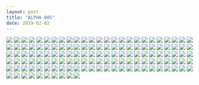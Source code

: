 ```yaml
---
layout: post
title: "ALPHA-005"
date: 2019-02-02
---
```



![](https://raw.githubusercontent.com/congcongjoy/ModelSpace/master/森萝财团/ALPHA/ALPHA-005/honghuatu.net(1).jpg)
![](https://raw.githubusercontent.com/congcongjoy/ModelSpace/master/森萝财团/ALPHA/ALPHA-005/honghuatu.net(2).jpg)
![](https://raw.githubusercontent.com/congcongjoy/ModelSpace/master/森萝财团/ALPHA/ALPHA-005/honghuatu.net(3).jpg)
![](https://raw.githubusercontent.com/congcongjoy/ModelSpace/master/森萝财团/ALPHA/ALPHA-005/honghuatu.net(4).jpg)
![](https://raw.githubusercontent.com/congcongjoy/ModelSpace/master/森萝财团/ALPHA/ALPHA-005/honghuatu.net(5).jpg)
![](https://raw.githubusercontent.com/congcongjoy/ModelSpace/master/森萝财团/ALPHA/ALPHA-005/honghuatu.net(6).jpg)
![](https://raw.githubusercontent.com/congcongjoy/ModelSpace/master/森萝财团/ALPHA/ALPHA-005/honghuatu.net(7).jpg)
![](https://raw.githubusercontent.com/congcongjoy/ModelSpace/master/森萝财团/ALPHA/ALPHA-005/honghuatu.net(8).jpg)
![](https://raw.githubusercontent.com/congcongjoy/ModelSpace/master/森萝财团/ALPHA/ALPHA-005/honghuatu.net(9).jpg)
![](https://raw.githubusercontent.com/congcongjoy/ModelSpace/master/森萝财团/ALPHA/ALPHA-005/honghuatu.net(10).jpg)
![](https://raw.githubusercontent.com/congcongjoy/ModelSpace/master/森萝财团/ALPHA/ALPHA-005/honghuatu.net(11).jpg)
![](https://raw.githubusercontent.com/congcongjoy/ModelSpace/master/森萝财团/ALPHA/ALPHA-005/honghuatu.net(12).jpg)
![](https://raw.githubusercontent.com/congcongjoy/ModelSpace/master/森萝财团/ALPHA/ALPHA-005/honghuatu.net(13).jpg)
![](https://raw.githubusercontent.com/congcongjoy/ModelSpace/master/森萝财团/ALPHA/ALPHA-005/honghuatu.net(14).jpg)
![](https://raw.githubusercontent.com/congcongjoy/ModelSpace/master/森萝财团/ALPHA/ALPHA-005/honghuatu.net(15).jpg)
![](https://raw.githubusercontent.com/congcongjoy/ModelSpace/master/森萝财团/ALPHA/ALPHA-005/honghuatu.net(16).jpg)
![](https://raw.githubusercontent.com/congcongjoy/ModelSpace/master/森萝财团/ALPHA/ALPHA-005/honghuatu.net(17).jpg)
![](https://raw.githubusercontent.com/congcongjoy/ModelSpace/master/森萝财团/ALPHA/ALPHA-005/honghuatu.net(18).jpg)
![](https://raw.githubusercontent.com/congcongjoy/ModelSpace/master/森萝财团/ALPHA/ALPHA-005/honghuatu.net(19).jpg)
![](https://raw.githubusercontent.com/congcongjoy/ModelSpace/master/森萝财团/ALPHA/ALPHA-005/honghuatu.net(20).jpg)
![](https://raw.githubusercontent.com/congcongjoy/ModelSpace/master/森萝财团/ALPHA/ALPHA-005/honghuatu.net(21).jpg)
![](https://raw.githubusercontent.com/congcongjoy/ModelSpace/master/森萝财团/ALPHA/ALPHA-005/honghuatu.net(22).jpg)
![](https://raw.githubusercontent.com/congcongjoy/ModelSpace/master/森萝财团/ALPHA/ALPHA-005/honghuatu.net(23).jpg)
![](https://raw.githubusercontent.com/congcongjoy/ModelSpace/master/森萝财团/ALPHA/ALPHA-005/honghuatu.net(24).jpg)
![](https://raw.githubusercontent.com/congcongjoy/ModelSpace/master/森萝财团/ALPHA/ALPHA-005/honghuatu.net(25).jpg)
![](https://raw.githubusercontent.com/congcongjoy/ModelSpace/master/森萝财团/ALPHA/ALPHA-005/honghuatu.net(26).jpg)
![](https://raw.githubusercontent.com/congcongjoy/ModelSpace/master/森萝财团/ALPHA/ALPHA-005/honghuatu.net(27).jpg)
![](https://raw.githubusercontent.com/congcongjoy/ModelSpace/master/森萝财团/ALPHA/ALPHA-005/honghuatu.net(28).jpg)
![](https://raw.githubusercontent.com/congcongjoy/ModelSpace/master/森萝财团/ALPHA/ALPHA-005/honghuatu.net(29).jpg)
![](https://raw.githubusercontent.com/congcongjoy/ModelSpace/master/森萝财团/ALPHA/ALPHA-005/honghuatu.net(30).jpg)
![](https://raw.githubusercontent.com/congcongjoy/ModelSpace/master/森萝财团/ALPHA/ALPHA-005/honghuatu.net(31).jpg)
![](https://raw.githubusercontent.com/congcongjoy/ModelSpace/master/森萝财团/ALPHA/ALPHA-005/honghuatu.net(32).jpg)
![](https://raw.githubusercontent.com/congcongjoy/ModelSpace/master/森萝财团/ALPHA/ALPHA-005/honghuatu.net(33).jpg)
![](https://raw.githubusercontent.com/congcongjoy/ModelSpace/master/森萝财团/ALPHA/ALPHA-005/honghuatu.net(34).jpg)
![](https://raw.githubusercontent.com/congcongjoy/ModelSpace/master/森萝财团/ALPHA/ALPHA-005/honghuatu.net(35).jpg)
![](https://raw.githubusercontent.com/congcongjoy/ModelSpace/master/森萝财团/ALPHA/ALPHA-005/honghuatu.net(36).jpg)
![](https://raw.githubusercontent.com/congcongjoy/ModelSpace/master/森萝财团/ALPHA/ALPHA-005/honghuatu.net(37).jpg)
![](https://raw.githubusercontent.com/congcongjoy/ModelSpace/master/森萝财团/ALPHA/ALPHA-005/honghuatu.net(38).jpg)
![](https://raw.githubusercontent.com/congcongjoy/ModelSpace/master/森萝财团/ALPHA/ALPHA-005/honghuatu.net(39).jpg)
![](https://raw.githubusercontent.com/congcongjoy/ModelSpace/master/森萝财团/ALPHA/ALPHA-005/honghuatu.net(40).jpg)
![](https://raw.githubusercontent.com/congcongjoy/ModelSpace/master/森萝财团/ALPHA/ALPHA-005/honghuatu.net(41).jpg)
![](https://raw.githubusercontent.com/congcongjoy/ModelSpace/master/森萝财团/ALPHA/ALPHA-005/honghuatu.net(42).jpg)
![](https://raw.githubusercontent.com/congcongjoy/ModelSpace/master/森萝财团/ALPHA/ALPHA-005/honghuatu.net(43).jpg)
![](https://raw.githubusercontent.com/congcongjoy/ModelSpace/master/森萝财团/ALPHA/ALPHA-005/honghuatu.net(44).jpg)
![](https://raw.githubusercontent.com/congcongjoy/ModelSpace/master/森萝财团/ALPHA/ALPHA-005/honghuatu.net(45).jpg)
![](https://raw.githubusercontent.com/congcongjoy/ModelSpace/master/森萝财团/ALPHA/ALPHA-005/honghuatu.net(46).jpg)
![](https://raw.githubusercontent.com/congcongjoy/ModelSpace/master/森萝财团/ALPHA/ALPHA-005/honghuatu.net(47).jpg)
![](https://raw.githubusercontent.com/congcongjoy/ModelSpace/master/森萝财团/ALPHA/ALPHA-005/honghuatu.net(48).jpg)
![](https://raw.githubusercontent.com/congcongjoy/ModelSpace/master/森萝财团/ALPHA/ALPHA-005/honghuatu.net(49).jpg)
![](https://raw.githubusercontent.com/congcongjoy/ModelSpace/master/森萝财团/ALPHA/ALPHA-005/honghuatu.net(50).jpg)
![](https://raw.githubusercontent.com/congcongjoy/ModelSpace/master/森萝财团/ALPHA/ALPHA-005/honghuatu.net(51).jpg)
![](https://raw.githubusercontent.com/congcongjoy/ModelSpace/master/森萝财团/ALPHA/ALPHA-005/honghuatu.net(52).jpg)
![](https://raw.githubusercontent.com/congcongjoy/ModelSpace/master/森萝财团/ALPHA/ALPHA-005/honghuatu.net(53).jpg)
![](https://raw.githubusercontent.com/congcongjoy/ModelSpace/master/森萝财团/ALPHA/ALPHA-005/honghuatu.net(54).jpg)
![](https://raw.githubusercontent.com/congcongjoy/ModelSpace/master/森萝财团/ALPHA/ALPHA-005/honghuatu.net(55).jpg)
![](https://raw.githubusercontent.com/congcongjoy/ModelSpace/master/森萝财团/ALPHA/ALPHA-005/honghuatu.net(56).jpg)
![](https://raw.githubusercontent.com/congcongjoy/ModelSpace/master/森萝财团/ALPHA/ALPHA-005/honghuatu.net(57).jpg)
![](https://raw.githubusercontent.com/congcongjoy/ModelSpace/master/森萝财团/ALPHA/ALPHA-005/honghuatu.net(58).jpg)
![](https://raw.githubusercontent.com/congcongjoy/ModelSpace/master/森萝财团/ALPHA/ALPHA-005/honghuatu.net(59).jpg)
![](https://raw.githubusercontent.com/congcongjoy/ModelSpace/master/森萝财团/ALPHA/ALPHA-005/honghuatu.net(60).jpg)
![](https://raw.githubusercontent.com/congcongjoy/ModelSpace/master/森萝财团/ALPHA/ALPHA-005/honghuatu.net(61).jpg)
![](https://raw.githubusercontent.com/congcongjoy/ModelSpace/master/森萝财团/ALPHA/ALPHA-005/honghuatu.net(62).jpg)
![](https://raw.githubusercontent.com/congcongjoy/ModelSpace/master/森萝财团/ALPHA/ALPHA-005/honghuatu.net(63).jpg)
![](https://raw.githubusercontent.com/congcongjoy/ModelSpace/master/森萝财团/ALPHA/ALPHA-005/honghuatu.net(64).jpg)
![](https://raw.githubusercontent.com/congcongjoy/ModelSpace/master/森萝财团/ALPHA/ALPHA-005/honghuatu.net(65).jpg)
![](https://raw.githubusercontent.com/congcongjoy/ModelSpace/master/森萝财团/ALPHA/ALPHA-005/honghuatu.net(66).jpg)
![](https://raw.githubusercontent.com/congcongjoy/ModelSpace/master/森萝财团/ALPHA/ALPHA-005/honghuatu.net(67).jpg)
![](https://raw.githubusercontent.com/congcongjoy/ModelSpace/master/森萝财团/ALPHA/ALPHA-005/honghuatu.net(68).jpg)
![](https://raw.githubusercontent.com/congcongjoy/ModelSpace/master/森萝财团/ALPHA/ALPHA-005/honghuatu.net(69).jpg)
![](https://raw.githubusercontent.com/congcongjoy/ModelSpace/master/森萝财团/ALPHA/ALPHA-005/honghuatu.net(70).jpg)
![](https://raw.githubusercontent.com/congcongjoy/ModelSpace/master/森萝财团/ALPHA/ALPHA-005/honghuatu.net(71).jpg)
![](https://raw.githubusercontent.com/congcongjoy/ModelSpace/master/森萝财团/ALPHA/ALPHA-005/honghuatu.net(72).jpg)
![](https://raw.githubusercontent.com/congcongjoy/ModelSpace/master/森萝财团/ALPHA/ALPHA-005/honghuatu.net(73).jpg)
![](https://raw.githubusercontent.com/congcongjoy/ModelSpace/master/森萝财团/ALPHA/ALPHA-005/honghuatu.net(74).jpg)
![](https://raw.githubusercontent.com/congcongjoy/ModelSpace/master/森萝财团/ALPHA/ALPHA-005/honghuatu.net(75).jpg)
![](https://raw.githubusercontent.com/congcongjoy/ModelSpace/master/森萝财团/ALPHA/ALPHA-005/honghuatu.net(76).jpg)
![](https://raw.githubusercontent.com/congcongjoy/ModelSpace/master/森萝财团/ALPHA/ALPHA-005/honghuatu.net(77).jpg)
![](https://raw.githubusercontent.com/congcongjoy/ModelSpace/master/森萝财团/ALPHA/ALPHA-005/honghuatu.net(78).jpg)
![](https://raw.githubusercontent.com/congcongjoy/ModelSpace/master/森萝财团/ALPHA/ALPHA-005/honghuatu.net(79).jpg)
![](https://raw.githubusercontent.com/congcongjoy/ModelSpace/master/森萝财团/ALPHA/ALPHA-005/honghuatu.net(80).jpg)
![](https://raw.githubusercontent.com/congcongjoy/ModelSpace/master/森萝财团/ALPHA/ALPHA-005/honghuatu.net(81).jpg)
![](https://raw.githubusercontent.com/congcongjoy/ModelSpace/master/森萝财团/ALPHA/ALPHA-005/honghuatu.net(82).jpg)
![](https://raw.githubusercontent.com/congcongjoy/ModelSpace/master/森萝财团/ALPHA/ALPHA-005/honghuatu.net(83).jpg)
![](https://raw.githubusercontent.com/congcongjoy/ModelSpace/master/森萝财团/ALPHA/ALPHA-005/honghuatu.net(84).jpg)
![](https://raw.githubusercontent.com/congcongjoy/ModelSpace/master/森萝财团/ALPHA/ALPHA-005/honghuatu.net(85).jpg)
![](https://raw.githubusercontent.com/congcongjoy/ModelSpace/master/森萝财团/ALPHA/ALPHA-005/honghuatu.net(86).jpg)
![](https://raw.githubusercontent.com/congcongjoy/ModelSpace/master/森萝财团/ALPHA/ALPHA-005/honghuatu.net(87).jpg)
![](https://raw.githubusercontent.com/congcongjoy/ModelSpace/master/森萝财团/ALPHA/ALPHA-005/honghuatu.net(88).jpg)
![](https://raw.githubusercontent.com/congcongjoy/ModelSpace/master/森萝财团/ALPHA/ALPHA-005/honghuatu.net(89).jpg)
![](https://raw.githubusercontent.com/congcongjoy/ModelSpace/master/森萝财团/ALPHA/ALPHA-005/honghuatu.net(90).jpg)
![](https://raw.githubusercontent.com/congcongjoy/ModelSpace/master/森萝财团/ALPHA/ALPHA-005/honghuatu.net(91).jpg)
![](https://raw.githubusercontent.com/congcongjoy/ModelSpace/master/森萝财团/ALPHA/ALPHA-005/honghuatu.net(92).jpg)
![](https://raw.githubusercontent.com/congcongjoy/ModelSpace/master/森萝财团/ALPHA/ALPHA-005/honghuatu.net(93).jpg)
![](https://raw.githubusercontent.com/congcongjoy/ModelSpace/master/森萝财团/ALPHA/ALPHA-005/honghuatu.net(94).jpg)
![](https://raw.githubusercontent.com/congcongjoy/ModelSpace/master/森萝财团/ALPHA/ALPHA-005/honghuatu.net(95).jpg)
![](https://raw.githubusercontent.com/congcongjoy/ModelSpace/master/森萝财团/ALPHA/ALPHA-005/honghuatu.net(96).jpg)
![](https://raw.githubusercontent.com/congcongjoy/ModelSpace/master/森萝财团/ALPHA/ALPHA-005/honghuatu.net(97).jpg)
![](https://raw.githubusercontent.com/congcongjoy/ModelSpace/master/森萝财团/ALPHA/ALPHA-005/honghuatu.net(98).jpg)
![](https://raw.githubusercontent.com/congcongjoy/ModelSpace/master/森萝财团/ALPHA/ALPHA-005/honghuatu.net(99).jpg)
![](https://raw.githubusercontent.com/congcongjoy/ModelSpace/master/森萝财团/ALPHA/ALPHA-005/honghuatu.net(100).jpg)
![](https://raw.githubusercontent.com/congcongjoy/ModelSpace/master/森萝财团/ALPHA/ALPHA-005/honghuatu.net(101).jpg)
![](https://raw.githubusercontent.com/congcongjoy/ModelSpace/master/森萝财团/ALPHA/ALPHA-005/honghuatu.net(102).jpg)
![](https://raw.githubusercontent.com/congcongjoy/ModelSpace/master/森萝财团/ALPHA/ALPHA-005/honghuatu.net(103).jpg)
![](https://raw.githubusercontent.com/congcongjoy/ModelSpace/master/森萝财团/ALPHA/ALPHA-005/honghuatu.net(104).jpg)
![](https://raw.githubusercontent.com/congcongjoy/ModelSpace/master/森萝财团/ALPHA/ALPHA-005/honghuatu.net(105).jpg)
![](https://raw.githubusercontent.com/congcongjoy/ModelSpace/master/森萝财团/ALPHA/ALPHA-005/honghuatu.net(106).jpg)
![](https://raw.githubusercontent.com/congcongjoy/ModelSpace/master/森萝财团/ALPHA/ALPHA-005/honghuatu.net(107).jpg)
![](https://raw.githubusercontent.com/congcongjoy/ModelSpace/master/森萝财团/ALPHA/ALPHA-005/honghuatu.net(108).jpg)
![](https://raw.githubusercontent.com/congcongjoy/ModelSpace/master/森萝财团/ALPHA/ALPHA-005/honghuatu.net(109).jpg)
![](https://raw.githubusercontent.com/congcongjoy/ModelSpace/master/森萝财团/ALPHA/ALPHA-005/honghuatu.net(110).jpg)
![](https://raw.githubusercontent.com/congcongjoy/ModelSpace/master/森萝财团/ALPHA/ALPHA-005/honghuatu.net(111).jpg)
![](https://raw.githubusercontent.com/congcongjoy/ModelSpace/master/森萝财团/ALPHA/ALPHA-005/honghuatu.net(112).jpg)
![](https://raw.githubusercontent.com/congcongjoy/ModelSpace/master/森萝财团/ALPHA/ALPHA-005/honghuatu.net(113).jpg)
![](https://raw.githubusercontent.com/congcongjoy/ModelSpace/master/森萝财团/ALPHA/ALPHA-005/honghuatu.net(114).jpg)
![](https://raw.githubusercontent.com/congcongjoy/ModelSpace/master/森萝财团/ALPHA/ALPHA-005/honghuatu.net(115).jpg)
![](https://raw.githubusercontent.com/congcongjoy/ModelSpace/master/森萝财团/ALPHA/ALPHA-005/honghuatu.net(116).jpg)
![](https://raw.githubusercontent.com/congcongjoy/ModelSpace/master/森萝财团/ALPHA/ALPHA-005/honghuatu.net(117).jpg)
![](https://raw.githubusercontent.com/congcongjoy/ModelSpace/master/森萝财团/ALPHA/ALPHA-005/honghuatu.net(118).jpg)
![](https://raw.githubusercontent.com/congcongjoy/ModelSpace/master/森萝财团/ALPHA/ALPHA-005/honghuatu.net(119).jpg)
![](https://raw.githubusercontent.com/congcongjoy/ModelSpace/master/森萝财团/ALPHA/ALPHA-005/honghuatu.net(120).jpg)
![](https://raw.githubusercontent.com/congcongjoy/ModelSpace/master/森萝财团/ALPHA/ALPHA-005/honghuatu.net(121).jpg)
![](https://raw.githubusercontent.com/congcongjoy/ModelSpace/master/森萝财团/ALPHA/ALPHA-005/honghuatu.net(122).jpg)
![](https://raw.githubusercontent.com/congcongjoy/ModelSpace/master/森萝财团/ALPHA/ALPHA-005/honghuatu.net(123).jpg)
![](https://raw.githubusercontent.com/congcongjoy/ModelSpace/master/森萝财团/ALPHA/ALPHA-005/honghuatu.net(124).jpg)
![](https://raw.githubusercontent.com/congcongjoy/ModelSpace/master/森萝财团/ALPHA/ALPHA-005/honghuatu.net(125).jpg)
![](https://raw.githubusercontent.com/congcongjoy/ModelSpace/master/森萝财团/ALPHA/ALPHA-005/honghuatu.net(126).jpg)
![](https://raw.githubusercontent.com/congcongjoy/ModelSpace/master/森萝财团/ALPHA/ALPHA-005/honghuatu.net(127).jpg)
![](https://raw.githubusercontent.com/congcongjoy/ModelSpace/master/森萝财团/ALPHA/ALPHA-005/honghuatu.net(128).jpg)
![](https://raw.githubusercontent.com/congcongjoy/ModelSpace/master/森萝财团/ALPHA/ALPHA-005/honghuatu.net(129).jpg)
![](https://raw.githubusercontent.com/congcongjoy/ModelSpace/master/森萝财团/ALPHA/ALPHA-005/honghuatu.net(130).jpg)
![](https://raw.githubusercontent.com/congcongjoy/ModelSpace/master/森萝财团/ALPHA/ALPHA-005/honghuatu.net(131).jpg)
![](https://raw.githubusercontent.com/congcongjoy/ModelSpace/master/森萝财团/ALPHA/ALPHA-005/honghuatu.net(132).jpg)
![](https://raw.githubusercontent.com/congcongjoy/ModelSpace/master/森萝财团/ALPHA/ALPHA-005/honghuatu.net(133).jpg)
![](https://raw.githubusercontent.com/congcongjoy/ModelSpace/master/森萝财团/ALPHA/ALPHA-005/honghuatu.net(134).jpg)
![](https://raw.githubusercontent.com/congcongjoy/ModelSpace/master/森萝财团/ALPHA/ALPHA-005/honghuatu.net(135).jpg)
